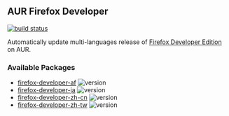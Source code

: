 ## AUR Firefox Developer

[![build status](https://travis-ci.org/jat001/aur-firefox-developer.svg)](https://travis-ci.org/jat001/aur-firefox-developer)

Automatically update multi-languages release of [Firefox Developer Edition](https://www.mozilla.org/firefox/developer/) on AUR.

### Available Packages

* [firefox-developer-af](https://aur.archlinux.org/packages/firefox-developer-af/) ![version](http://badge.kloud51.com/aur/v/firefox-developer-af.svg)
* [firefox-developer-ja](https://aur.archlinux.org/packages/firefox-developer-ja/) ![version](http://badge.kloud51.com/aur/v/firefox-developer-ja.svg)
* [firefox-developer-zh-cn](https://aur.archlinux.org/packages/firefox-developer-zh-cn/) ![version](http://badge.kloud51.com/aur/v/firefox-developer-zh-cn.svg)
* [firefox-developer-zh-tw](https://aur.archlinux.org/packages/firefox-developer-zh-tw/) ![version](http://badge.kloud51.com/aur/v/firefox-developer-zh-tw.svg)
